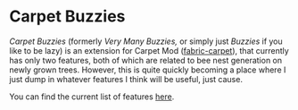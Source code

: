 # Carpet Buzzies
_Carpet Buzzies_ (formerly _Very Many Buzzies,_ or simply just _Buzzies_ if you like to be lazy) is an extension for Carpet Mod ([fabric-carpet](https://github.com/gnembon/fabric-carpet)), that currently has only two features, both of which are related to bee nest generation on newly grown trees. However, this is quite quickly becoming a place where I just dump in whatever features I think will be useful, just cause.

You can find the current list of features [here](https://github.com/Redstoniaa/carpet-buzzies/wiki/Available-Settings).

